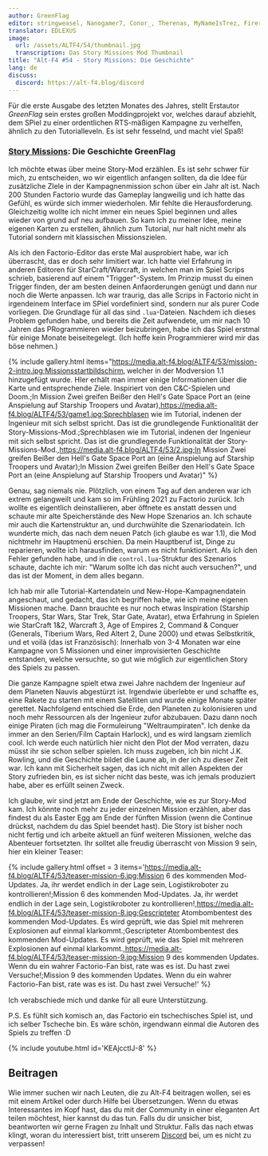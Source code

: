 ```yaml
---
author: GreenFlag
editor: stringweasel, Nanogamer7, Conor_, Therenas, MyNameIsTrez, Firerazer
translator: EDLEXUS
image:
  url: /assets/ALTF4/54/thumbnail.jpg
  transcription: Das Story Missions Mod Thumbnail
title: "Alt-F4 #54 - Story Missions: Die Geschichte"
lang: de
discuss:
  discord: https://alt-f4.blog/discord
---
```


Für die erste Ausgabe des letzten Monates des Jahres, stellt Erstautor *GreenFlag* sein erstes großen Moddingprojekt vor, welches darauf abziehlt, dem SPiel zu einer ordentlichen RTS-mäßigen Kampagne zu verhelfen, ähnlich zu den Tutorialleveln. Es ist sehr fesselnd, und macht viel Spaß!

### [Story Missions](https://mods.factorio.com/mod/Story-Missions): Die Geschichte <author>GreenFlag</author>

Ich möchte etwas über meine Story-Mod erzählen. Es ist sehr schwer für mich, zu entscheiden, wo wir eigentlich anfangen sollten, da die Idee für zusätzliche ZIele in der Kampagnenmission schon über ein Jahr alt ist. Nach 200 Stunden Factorio wurde das Gameplay langweilig und ich hatte das Gefühl, es würde sich immer wiederholen. Mir fehlte die Herausforderung. Gleichzeitig wollte ich nicht immer ein neues Spiel beginnen und alles wieder von grund auf neu aufbauen. So kam ich zu meiner Idee, meine eigenen Karten zu erstellen, ähnlich zum Tutorial, nur halt nicht mehr als Tutorial sondern mit klassischen Missionszielen.

Als ich den Factorio-Editor das erste Mal ausprobiert habe, war ich überrascht, das er doch sehr limitiert war. Ich hatte viel Erfahrung in anderen Editoren für StarCraft/Warcraft, in welchen man im Spiel Scrips schrieb, basierend auf einem "Trigger"-System. Im Prinzip musst du einen Trigger finden, der am besten deinen Anfaorderungen genügt und dann nur noch die Werte anpassen. Ich war traurig, das alle Scrips in Factorio nicht in irgendeinem Interface im SPiel vordefiniert sind, sondern nur als purer Code vorliegen. Die Grundlage für all das sind `.lua`-Dateien. Nachdem ich dieses Problem gefunden habe, und bereits die Zeit aufwendete, um mir nach 10 Jahren das PRogrammieren wieder beizubringen, habe ich das Spiel erstmal für einige Monate beiseitegelegt. (Ich hoffe kein Programmierer wird mir das böse nehmen.)

{% include gallery.html items="https://media.alt-f4.blog/ALTF4/53/mission-2-intro.jpg;Missionsstartbildschirm⹁ welcher in der Modversion 1.1 hinzugefügt wurde. HIer erhält man immer einige Informationen über die Karte und entsprechende Ziele. Inspiriert von den C&C-Spielen und Doom.;In Mission Zwei greifen Beißer den Hell's Gate Space Port an (eine Anspielung auf Starship Troopers und Avatar),https://media.alt-f4.blog/ALTF4/53/game1.jpg;Sprechblasen wie im Tutorial⹁ indenen der Ingenieur mit sich selbst spricht. Das ist die grundlegende Funktionalität der Story-Missions-Mod.;Sprechblasen wie im Tutorial⹁ indenen der Ingenieur mit sich selbst spricht. Das ist die grundlegende Funktionalität der Story-Missions-Mod.,https://media.alt-f4.blog/ALTF4/53/2.jpg;In Mission Zwei greifen Beißer den Hell's Gate Space Port an (eine Anspielung auf Starship Troopers und Avatar);In Mission Zwei greifen Beißer den Hell's Gate Space Port an (eine Anspielung auf Starship Troopers und Avatar)" %}

Genau, sag niemals nie. Plötzlich, von einem Tag auf den anderen war ich extrem gelangweilt und kam so im Frühling 2021 zu Factorio zurück. Ich wollte es eigentlich deinstallieren, aber öffnete es anstatt dessen und schaute mir alte Speicherstände des New Hope Szenarios an. Ich schaute mir auch die Kartenstruktur an, und durchwühlte die Szenariodatein. Ich wunderte mich, das nach dem neuen Patch (ich glaube es war 1.1), die Mod nichtmehr im Hauptmenü erschien. Da mein Hauptberuf ist, Dinge zu reparieren, wollte ich harausfinden, warum es nicht funktioniert. Als ich den Fehler gefunden habe, und in die `control.lua`-Struktur des Szenarios schaute, dachte ich mir: "Warum sollte ich das nicht auch versuchen?", und das ist der Moment, in dem alles begann.

Ich hab mir alle Tutorial-Kartendatein und New-Hope-Kampagnendatein angeschaut, und gedacht, das ich begriffen habe, wie ich meine eigenen Missionen mache. Dann brauchte es nur noch etwas Inspiration (Starship Troopers, Star Wars, Star Trek, Star Gate, Avatar), etwa Erfahrung in Spielen wie StarCraft 1&2, Warcraft 3, Age of Empires 2, Command & Conquer (Generals, Tiberium Wars, Red Altert 2, Dune 2000) und etwas Selbstkritik, und et voilà (das ist Französisch): Innerhalb von 3-4 Monaten war eine Kampagne von 5 Missionen und einer improvisierten Geschichte entstanden, welche versuchte, so gut wie möglich zur eigentlichen Story des Spiels zu passen.

Die ganze Kampagne spielt etwa zwei Jahre nachdem der Ingenieur auf dem Planeten Nauvis abgestürzt ist. Irgendwie überlebte er und schaffte es, eine Rakete zu starten mit einem Satelliten und wurde einige Monate später gerettet. Nachfolgend entschied die Erde, den Planeten zu kolonisieren und noch mehr Ressourcen als der Ingenieur zufor abzubauen. Dazu dann noch einige Piraten (ich mag die Formuleirung "Weltraumpiraten". Ich denke da immer an den Serien/Film Captain Harlock), und es wird langsam ziemlich cool. Ich werde euch natürlich hier nicht den Plot der Mod verraten, dazu müsst ihr sie schon selber spielen. Ich muss zugeben, ich bin nicht J.K. Rowling, und die Geschichte bildet die Laune ab, in der ich zu dieser Zeit war. Ich kann mit Sicherheit sagen, das ich nicht mit allen Aspekten der Story zufrieden bin, es ist sicher nicht das beste, was ich jemals produziert habe, aber es erfüllt seinen Zweck.

Ich glaube, wir sind jetzt am Ende der Geschichte, wie es zur Story-Mod kam. Ich könnte noch mehr zu jeder einzelnen Mission erzählen, aber das findest du als Easter Egg am Ende der fünften Mission (wenn die Continue drückst, nachdem du das Spiel beendet hast). Die Story ist bisher noch nicht fertig und ich arbeite aktuell an fünf weiteren Missionen, welche das Abenteuer fortsetzten. Ihr solltet alle freudig überrascht von Mission 9 sein, hier ein kleiner Teaser:

{% include gallery.html offset = 3 items='https://media.alt-f4.blog/ALTF4/53/teaser-mission-6.jpg;Mission 6 des kommenden Mod-Updates. Ja⹁ ihr werdet endlich in der Lage sein⹁ Logistikroboter zu kontrollieren!;Mission 6 des kommenden Mod-Updates. Ja⹁ ihr werdet endlich in der Lage sein⹁ Logistikroboter zu kontrollieren!,https://media.alt-f4.blog/ALTF4/53/teaser-mission-8.jpg;Gescripteter Atombombentest des kommenden Mod-Updates. Es wird geprüft⹁ wie das Spiel mit mehreren Explosionen auf einmal klarkommt.;Gescripteter Atombombentest des kommenden Mod-Updates. Es wird geprüft⹁ wie das Spiel mit mehreren Explosionen auf einmal klarkommt.,https://media.alt-f4.blog/ALTF4/53/teaser-mission-9.jpg;Mission 9 des kommenden Updates. Wenn du ein wahrer Factorio-Fan bist⹁ rate was es ist. Du hast zwei Versuche!;Mission 9 des kommenden Updates. Wenn du ein wahrer Factorio-Fan bist⹁ rate was es ist. Du hast zwei Versuche!' %}

Ich verabschiede mich und danke für all eure Unterstützung.

P.S. Es fühlt sich komisch an, das Factorio ein tschechisches Spiel ist, und ich selber Tscheche bin. Es wäre schön, irgendwann einmal die Autoren des Spiels zu treffen :D

{% include youtube.html id='KEAjcctlJ-8' %}

## Beitragen

Wie immer suchen wir nach Leuten, die zu Alt-F4 beitragen wollen, sei es mit einem Artikel oder durch Hilfe bei Übersetzungen. Wenn du etwas Interessantes im Kopf hast, das du mit der Community in einer eleganten Art teilen möchtest, hier kannst du das tun. Falls du dir unsicher bist, beantworten wir gerne Fragen zu Inhalt und Struktur. Falls das nach  etwas klingt, woran du interessiert bist, tritt unserem [Discord](https://discord.gg/nxnCFkb) bei, um es nicht zu verpassen!
